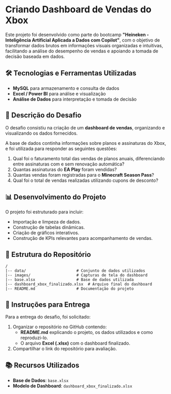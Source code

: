 # Criando Dashboard de Vendas do Xbox

Este projeto foi desenvolvido como parte do bootcamp **"Heineken - Inteligência Artificial Aplicada a Dados com Copilot"**, com o objetivo de transformar dados brutos em informações visuais organizadas e intuitivas, facilitando a análise do desempenho de vendas e apoiando a tomada de decisão baseada em dados.


## 🛠 Tecnologias e Ferramentas Utilizadas

- **MySQL** para armazenamento e consulta de dados
- **Excel / Power BI** para análise e visualização
- **Análise de Dados** para interpretação e tomada de decisão

## 📌 Descrição do Desafio

O desafio consistiu na criação de um **dashboard de vendas**, organizando e visualizando os dados fornecidos.

A base de dados continha informações sobre planos e assinaturas do Xbox, e foi utilizada para responder as seguintes questões:

1. Qual foi o faturamento total das vendas de planos anuais, diferenciando entre assinaturas com e sem renovação automática?
2. Quantas assinaturas do **EA Play** foram vendidas?
3. Quantas vendas foram registradas para o **Minecraft Season Pass**?
4. Qual foi o total de vendas realizadas utilizando cupons de desconto?

## 📊 Desenvolvimento do Projeto

O projeto foi estruturado para incluir:
- Importação e limpeza de dados.
- Construção de tabelas dinâmicas.
- Criação de gráficos interativos.
- Construção de KPIs relevantes para acompanhamento de vendas.

## 📂 Estrutura do Repositório

```
/
|-- data/                      # Conjunto de dados utilizados
|-- images/                    # Capturas de tela do dashboard
|-- base.xlsx                  # Base de dados utilizada
|-- dashboard_xbox_finalizado.xlsx  # Arquivo final do dashboard
|-- README.md                  # Documentação do projeto
```

## 📌 Instruções para Entrega

Para a entrega do desafio, foi solicitado:
1. Organizar o repositório no GitHub contendo:
   - **README.md** explicando o projeto, os dados utilizados e como reproduzi-lo.
   - O arquivo **Excel (.xlsx)** com o dashboard finalizado.
2. Compartilhar o link do repositório para avaliação.

## 📚 Recursos Utilizados

- **Base de Dados**: `base.xlsx`
- **Modelo de Dashboard**: `dashboard_xbox_finalizado.xlsx`

